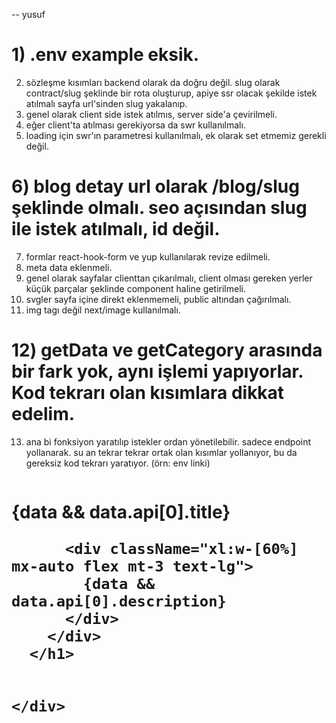 -- yusuf


# 1) .env example eksik.
2) sözleşme kısımları backend olarak da doğru değil. slug olarak contract/slug şeklinde bir rota oluşturup,
apiye ssr olacak şekilde istek atılmalı sayfa url'sinden slug yakalanıp.
3) genel olarak client side istek atılmıs, server side'a çevirilmeli.
4) eğer client'ta atılması gerekiyorsa da swr kullanılmalı.
5) loading için swr'ın parametresi kullanılmalı, ek olarak set etmemiz gerekli değil.
# 6) blog detay url olarak /blog/slug şeklinde olmalı. seo açısından slug ile istek atılmalı, id değil.
7) formlar react-hook-form ve yup kullanılarak revize edilmeli.
8) meta data eklenmeli.
9) genel olarak sayfalar clienttan çıkarılmalı, client olması gereken yerler 
küçük parçalar şeklinde component haline getirilmeli.
10) svgler sayfa içine direkt eklenmemeli, public altından çağırılmalı.
11) img tagı değil next/image kullanılmalı.
# 12) getData ve getCategory arasında bir fark yok, aynı işlemi yapıyorlar. Kod tekrarı olan kısımlara dikkat edelim.
13) ana bi fonksiyon yaratılıp istekler ordan yönetilebilir. sadece endpoint yollanarak. 
su an tekrar tekrar ortak olan kısımlar yollanıyor, bu da gereksiz kod tekrarı yaratıyor. (örn: env linki)




<div>
      <div id="globalLoader">
        <img
          src="https://upload.wikimedia.org/wikipedia/commons/b/b1/Loading_icon.gif"
          alt=""
        />
      </div>
      <h1>
        <div className="mx-auto p-5">
          <div className="w-[100%] flex justify-center font-bold text-6xl">
            {data && data.api[0].title}
          </div>

          <div className="xl:w-[60%] mx-auto flex mt-3 text-lg">
            {data && data.api[0].description}
          </div>
        </div>
      </h1>


    </div>